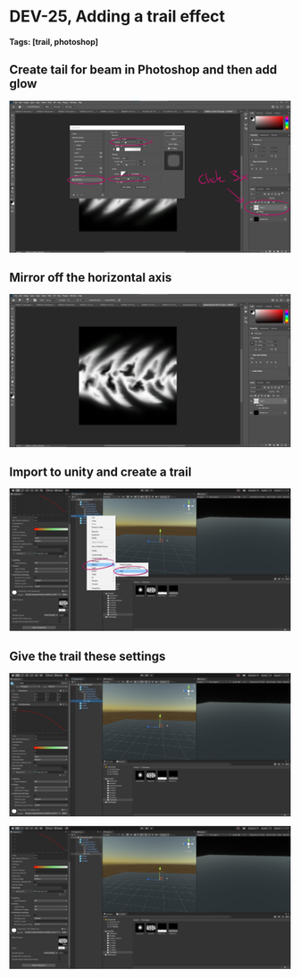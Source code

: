 # DEV-25, Adding a trail effect
#### Tags: [trail, photoshop]

## Create tail for beam in Photoshop and then add glow

![](../images/DEV-25/DEV-25-A.png)

## Mirror off the horizontal axis

![](../images/DEV-25/DEV-25-B.png)

## Import to unity and create a trail

![](../images/DEV-25/DEV-25-B2.png)

## Give the trail these settings

![](../images/DEV-25/DEV-25-C.png)

![](../images/DEV-25/DEV-25-D.png)
